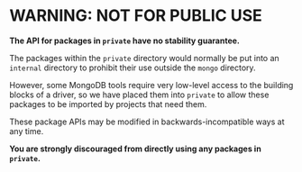 # WARNING: NOT FOR PUBLIC USE

**The API for packages in `private` have no stability guarantee.**

The packages within the `private` directory would normally be put into an
`internal` directory to prohibit their use outside the `mongo` directory.

However, some MongoDB tools require very low-level access to the building
blocks of a driver, so we have placed them into `private` to allow these
packages to be imported by projects that need them.

These package APIs may be modified in backwards-incompatible ways at any
time.

**You are strongly discouraged from directly using any packages in
`private`.**
